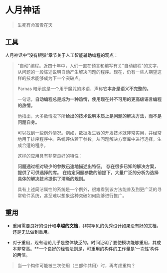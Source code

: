 # 人月神话
> 生死有命富贵在天

<!-- properties
tag: 软件工程
tag: 读书笔记
created: 2023-10-10 22:50:11
-->

## 工具

人月神话中“没有银弹”章节关于人工智能辅助编程的观点：

>"自动"编程。近四十年中，人们一直在预言和编写有关"自动编程"的文字，从问题的一段陈述说明自动产生解决问题的程序。现在，仍有一些人期望这样的技术能够成为下一个突破点。
>
>Parnas 暗示这是一个用于魔咒的术语，声称**它本身是语义不完整的。**
>
>一句话，**自动编程总是成为一种热情，使用现在并不可用的更高级语言编程的热情。**
>
>他指出，大多数情况下所**给出的技术说明本质上是问题的解决方法，而不是问题自身。**
>
>可以找到一些例外情况。例如，数据发生器的开发技术就非常实用，并经常地用于排序程序中。系统评估若干参数，从问题解决方案库中进行选择，生成合适的程序。
>
>这样的应用具有非常良好的特性：
>
>**问题通过相对较少的参数迅速地描述出特征。**
>**存在很多已知的解决方案，提供了可供选择的库。**
>**在给定问题参数的前提下，大量广泛的分析为选择具体的解决技术提供了清晰的规则。**
>
>具有上述简洁属性的系统是一个例外，很难看到该方法能普及到更广泛的寻常软件系统，甚至难以想象这种突破如何能够进行推广。

## 重用

- 重用需要良好的设计和**卓越的文档**，非常罕见的优秀设计如果没有好的文档，还是无法做到重用。

- 对于重用，现有理论几乎是整体缺乏的。时间证明了要使模块能够重用，其成本非常高。**一个良好的经验法则是，可重用的构件的工作量是‘一次性’构件的两倍。
> 当一个构件可能被三次使用（三部件共用）时，再考虑重构？

